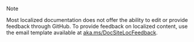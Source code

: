 > [!NOTE]
> Most localized documentation does not offer the ability to edit or provide feedback through GitHub. To provide feedback on localized content, use the email template available at [aka.ms/DocSiteLocFeedback](https://aka.ms/DocSiteLocFeedback). 
